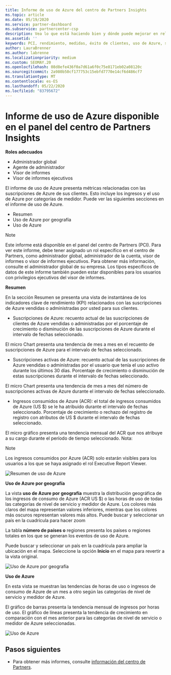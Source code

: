 ```yaml
---
title: Informe de uso de Azure del centro de Partners Insights
ms.topic: article
ms.date: 05/19/2020
ms.service: partner-dashboard
ms.subservice: partnercenter-csp
description: Vea lo que está haciendo bien y dónde puede mejorar en relación con el uso de las suscripciones de Azure que vende o administra para sus clientes.
ms.assetid: ''
keywords: PCI, rendimiento, medidas, éxito de clientes, uso de Azure, suscripciones, análisis, informe
author: LauraBrenner
ms.author: labrenne
ms.localizationpriority: medium
ms.custom: SEOMAY.20
ms.openlocfilehash: 08d8efe436f0a7d61a6f0c75e8171eb02a08120c
ms.sourcegitcommit: 2a980b50cf177753c15ebfd7770e14cf6d486cf7
ms.translationtype: MT
ms.contentlocale: es-ES
ms.lasthandoff: 05/22/2020
ms.locfileid: "83795672"
---
```

# <a name="azure-usage-report-available-from-the-partner-center-insights-dashboard"></a>Informe de uso de Azure disponible en el panel del centro de Partners Insights

**Roles adecuados**
- Administrador global
- Agente de administrador
- Visor de informes
- Visor de informes ejecutivos

El informe de uso de Azure presenta métricas relacionadas con las suscripciones de Azure de sus clientes. Esto incluye los ingresos y el uso de Azure por categorías de medidor. Puede ver las siguientes secciones en el informe de uso de Azure.

- Resumen
- Uso de Azure por geografía
- Uso de Azure

 > [!NOTE]
 > Este informe está disponible en el panel del centro de Partners (PCI). Para ver este informe, debe tener asignado un rol específico en el centro de Partners, como administrador global, administrador de la cuenta, visor de informes o visor de informes ejecutivos. Para obtener más información, consulte el administrador global de su empresa. Los tipos específicos de datos de este informe también pueden estar disponibles para los usuarios con privilegios ejecutivos del visor de informes.

**Resumen**

En la sección Resumen se presenta una vista de instantánea de los indicadores clave de rendimiento (KPI) relacionados con las suscripciones de Azure vendidas o administradas por usted para sus clientes.  

- Suscripciones de Azure: recuento actual de las suscripciones de clientes de Azure vendidas o administradas por el porcentaje de crecimiento o disminución de las suscripciones de Azure durante el intervalo de fechas seleccionado.

El micro Chart presenta una tendencia de mes a mes en el recuento de suscripciones de Azure para el intervalo de fechas seleccionado.
- Suscripciones activas de Azure: recuento actual de las suscripciones de Azure vendidas o administradas por el usuario que tenía el uso activo durante los últimos 30 días.
Porcentaje de crecimiento o disminución de estas suscripciones durante el intervalo de fechas seleccionado.

El micro Chart presenta una tendencia de mes a mes del número de suscripciones activas de Azure durante el intervalo de fechas seleccionado.

- Ingresos consumidos de Azure (ACR): el total de ingresos consumidos de Azure (US $) se le ha atribuido durante el intervalo de fechas seleccionado.
Porcentaje de crecimiento o rechazo del registro de registro con atributos de US $ durante el intervalo de fechas seleccionado. 

El micro gráfico presenta una tendencia mensual del ACR que nos atribuye a su cargo durante el período de tiempo seleccionado. Nota: 

> [!NOTE]
 > Los ingresos consumidos por Azure (ACR) solo estarán visibles para los usuarios a los que se haya asignado el rol Executive Report Viewer.

![Resumen de uso de Azure](images/pci/pci_azure_usage_summary_1.png)

**Uso de Azure por geografía**

La vista **uso de Azure por geografía** muestra la distribución geográfica de los ingresos de consumo de Azure (ACR US $) o las horas de uso de todas las categorías de nivel de servicio y medidor de Azure. Los colores más claros del mapa representan valores inferiores, mientras que los colores más oscuros representan valores más altos. Puede buscar y seleccionar un país en la cuadrícula para hacer zoom 

La tabla **número de países o** regiones presenta los países o regiones totales en los que se generan los eventos de uso de Azure.

Puede buscar y seleccionar un país en la cuadrícula para ampliar la ubicación en el mapa. Seleccione la opción **Inicio** en el mapa para revertir a la vista original.

![Uso de Azure por geografía](images/pci/pci_azure_usage_by_geography_2.png)

**Uso de Azure**

En esta vista se muestran las tendencias de horas de uso o ingresos de consumo de Azure de un mes a otro según las categorías de nivel de servicio y medidor de Azure. 

El gráfico de barras presenta la tendencia mensual de ingresos por horas de uso. El gráfico de líneas presenta la tendencia de crecimiento en comparación con el mes anterior para las categorías de nivel de servicio o medidor de Azure seleccionadas.

![Uso de Azure](images/pci/pci_azure_usage_utilization_3.png)

## <a name="next-steps"></a>Pasos siguientes

- Para obtener más informes, consulte [información del centro de Partners](partner-center-insights.md).